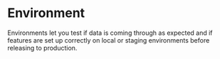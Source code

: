 # Environment

Environments let you test if data is coming through as expected and if features are set up correctly on local or staging environments before releasing to production.
